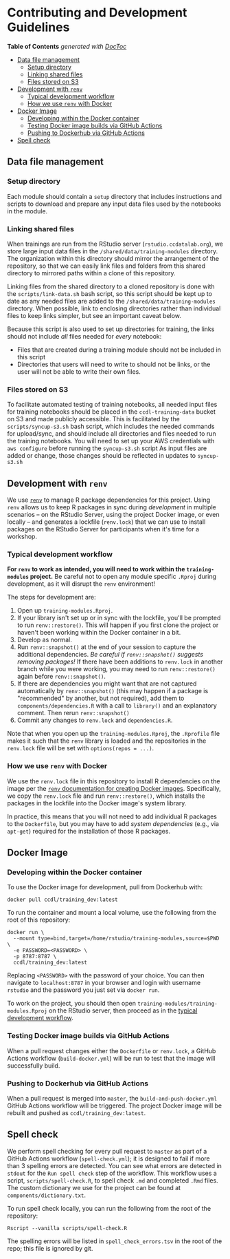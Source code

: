 # Contributing and Development Guidelines

<!-- START doctoc generated TOC please keep comment here to allow auto update -->
<!-- DON'T EDIT THIS SECTION, INSTEAD RE-RUN doctoc TO UPDATE -->
**Table of Contents**  *generated with [DocToc](https://github.com/thlorenz/doctoc)*

- [Data file management](#data-file-management)
  - [Setup directory](#setup-directory)
  - [Linking shared files](#linking-shared-files)
  - [Files stored on S3](#files-stored-on-s3)
- [Development with `renv`](#development-with-renv)
  - [Typical development workflow](#typical-development-workflow)
  - [How we use `renv` with Docker](#how-we-use-renv-with-docker)
- [Docker Image](#docker-image)
  - [Developing within the Docker container](#developing-within-the-docker-container)
  - [Testing Docker image builds via GitHub Actions](#testing-docker-image-builds-via-github-actions)
  - [Pushing to Dockerhub via GitHub Actions](#pushing-to-dockerhub-via-github-actions)
- [Spell check](#spell-check)

<!-- END doctoc generated TOC please keep comment here to allow auto update -->

## Data file management

### Setup directory

Each module should contain a `setup` directory that includes instructions and scripts to download and prepare any input data files used by the notebooks in the module.

### Linking shared files 

When trainings are run from the RStudio server (`rstudio.ccdatalab.org`), we store large input data files in the `/shared/data/training-modules` directory.
The organization within this directory should mirror the arrangement of the repository, so that we can easily link files and folders from this shared directory to mirrored paths within a clone of this repository.

Linking files from the shared directory to a cloned repository is done with the `scripts/link-data.sh` bash script, so this script should be kept up to date as any needed files are added to the `/shared/data/training-modules` directory.
When possible, link to enclosing directories rather than individual files to keep links simpler, but see an important caveat below.

Because this script is also used to set up directories for training, the links should not include _all_ files needed for _every_ notebook: 
- Files that are created during a training module should not  be included in this script
- Directories that users will need to write to should not be links, or the user will not be able to write their own files.


### Files stored on S3

To facilitate automated testing of training notebooks, all needed input files for training notebooks should be placed in the `ccdl-training-data` bucket on S3 and made publicly accessible. 
This is facilitated by the `scripts/syncup-s3.sh` bash script, which includes the needed commands for upload/sync, and should include all directories and files needed to run the training notebooks. 
You will need to set up your AWS credentials with `aws configure` before running the `syncup-s3.sh` script
As input files are added or change, those changes should be reflected in updates to `syncup-s3.sh`


## Development with `renv` 

We use [`renv`](https://rstudio.github.io/renv/index.html) to manage R package dependencies for this project. 
Using `renv` allows us to keep R packages in sync during _development_ in multiple scenarios – on the RStudio Server, using the project Docker image, or even locally – and generates a lockfile (`renv.lock`) that we can use to install packages on the RStudio Server for participants when it's time for a workshop.

### Typical development workflow

**For `renv` to work as intended, you will need to work within the `training-modules` project.**
Be careful not to open any module specific `.Rproj` during development, as it will disrupt the `renv` environment!

The steps for development are:

1. Open up `training-modules.Rproj`.
2. If your library isn't set up or in sync with the lockfile, you'll be prompted to run `renv::restore()`. This will happen if you first clone the project or haven't been working within the Docker container in a bit.
3. Develop as normal.
4. Run `renv::snapshot()` at the end of your session to capture the additional dependencies. *Be careful if `renv::snapshot()` suggests removing packages!* If there have been additions to `renv.lock` in another branch while you were working, you may need to run `renv::restore()` again before `renv::snapshot()`.
5. If there are dependencies you might want that are not captured automatically by `renv::snapshot()` (this may happen if a package is "recommended" by another, but not required), add them to `components/dependencies.R` with a call to `library()` and an explanatory comment. Then rerun `renv::snapshot()`
6. Commit any changes to `renv.lock` and `dependencies.R`.

Note that when you open up the `training-modules.Rproj`, the `.Rprofile` file makes it such that the `renv` library is loaded and the repositories in the `renv.lock` file will be set with `options(repos = ...)`.

### How we use `renv` with Docker

We use the `renv.lock` file in this repository to install R dependencies on the image per the [`renv` documentation for creating Docker images](https://rstudio.github.io/renv/articles/docker.html#creating-docker-images-with-renv-1).
Specifically, we copy the `renv.lock` file and run `renv::restore()`, which installs the packages in the lockfile into the Docker image's system library.

In practice, this means that you will not need to add individual R packages to the `Dockerfile`, but you may have to add _system dependencies_ (e.g., via `apt-get`) required for the installation of those R packages.

## Docker Image

### Developing within the Docker container

To use the Docker image for development, pull from Dockerhub with:

```
docker pull ccdl/training_dev:latest
```

To run the container and mount a local volume, use the following from the root of this repository:

```
docker run \
  --mount type=bind,target=/home/rstudio/training-modules,source=$PWD \
  -e PASSWORD=<PASSWORD> \
  -p 8787:8787 \
  ccdl/training_dev:latest
```

Replacing `<PASSWORD>` with the password of your choice.
You can then navigate to `localhost:8787` in your browser and login with username `rstudio` and the password you just set via `docker run`.

To work on the project, you should then open `training-modules/training-modules.Rproj` on the RStudio server, then proceed as in the [typical development workflow](#typical-development-workflow).

### Testing Docker image builds via GitHub Actions

When a pull request changes either the `Dockerfile` or `renv.lock`, a GitHub Actions workflow (`build-docker.yml`) will be run to test that the image will successfully build.

### Pushing to Dockerhub via GitHub Actions

When a pull request is merged into `master`, the `build-and-push-docker.yml` GitHub Actions workflow will be triggered. 
The project Docker image will be rebuilt and pushed as `ccdl/training_dev:latest`.

## Spell check

We perform spell checking for every pull request to `master` as part of a GitHub Actions workflow (`spell-check.yml`); it is designed to fail if more than 3 spelling errors are detected.
You can see what errors are detected in `stdout` for the `Run spell check` step of the workflow.
This workflow uses a script, `scripts/spell-check.R`, to spell check `.md` and completed `.Rmd` files.
The custom dictionary we use for the project can be found at `components/dictionary.txt`. 

To run spell check locally, you can run the following from the root of the repository:

```
Rscript --vanilla scripts/spell-check.R
```

The spelling errors will be listed in `spell_check_errors.tsv` in the root of the repo; this file is ignored by git.
